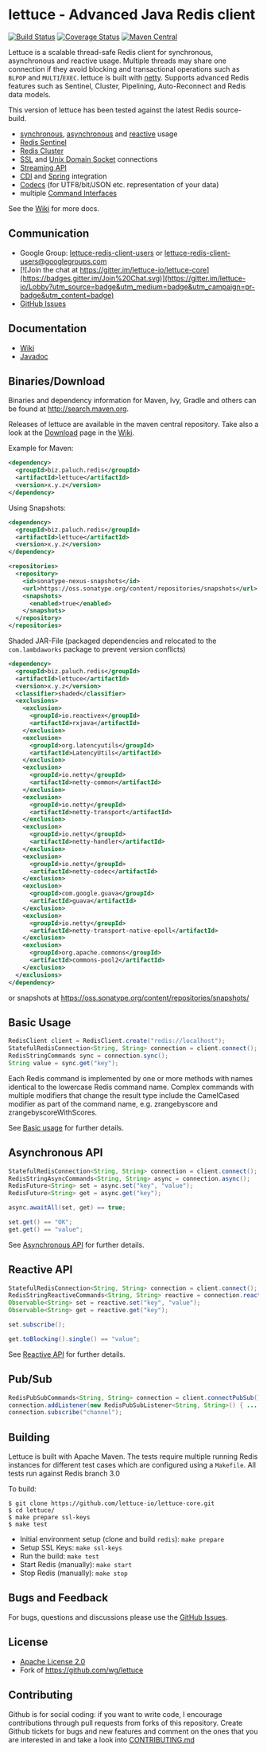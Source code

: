 lettuce - Advanced Java Redis client
===============================

[![Build Status](https://travis-ci.org/lettuce-io/lettuce-core.svg)](https://travis-ci.org/lettuce-io/lettuce-core) [![Coverage Status](https://img.shields.io/coveralls/lettuce-io/lettuce-core.svg)](https://coveralls.io/r/lettuce-io/lettuce-core) [![Maven Central](https://maven-badges.herokuapp.com/maven-central/biz.paluch.redis/lettuce/badge.svg)](https://maven-badges.herokuapp.com/maven-central/biz.paluch.redis/lettuce)

Lettuce is a scalable thread-safe Redis client for synchronous,
asynchronous and reactive usage. Multiple threads may share one connection if they avoid blocking and transactional
operations such as `BLPOP` and  `MULTI`/`EXEC`.
lettuce is built with [netty](https://github.com/netty/netty).
Supports advanced Redis features such as Sentinel, Cluster, Pipelining, Auto-Reconnect and Redis data models.

This version of lettuce has been tested against the latest Redis source-build.

* [synchronous](https://github.com/lettuce-io/lettuce-core/wiki/Basic-usage), [asynchronous](https://github.com/lettuce-io/lettuce-core/wiki/Asynchronous-API-%284.0%29) and [reactive](https://github.com/lettuce-io/lettuce-core/wiki/Reactive-API-%284.0%29) usage
* [Redis Sentinel](https://github.com/lettuce-io/lettuce-core/wiki/Redis-Sentinel)
* [Redis Cluster](https://github.com/lettuce-io/lettuce-core/wiki/Redis-Cluster)
* [SSL](https://github.com/lettuce-io/lettuce-core/wiki/SSL-Connections) and [Unix Domain Socket](https://github.com/lettuce-io/lettuce-core/wiki/Unix-Domain-Sockets) connections
* [Streaming API](https://github.com/lettuce-io/lettuce-core/wiki/Streaming-API)
* [CDI](https://github.com/lettuce-io/lettuce-core/wiki/CDI-Support) and [Spring](https://github.com/lettuce-io/lettuce-core/wiki/Spring-Support) integration
* [Codecs](https://github.com/lettuce-io/lettuce-core/wiki/Codecs) (for UTF8/bit/JSON etc. representation of your data)
* multiple [Command Interfaces](https://github.com/lettuce-io/lettuce-core/wiki/Command-Interfaces-%284.0%29)

See the [Wiki](https://github.com/lettuce-io/lettuce-core/wiki) for more docs.


Communication
---------------

* Google Group: [lettuce-redis-client-users](https://groups.google.com/d/forum/lettuce-redis-client-users) or lettuce-redis-client-users@googlegroups.com
* [![Join the chat at https://gitter.im/lettuce-io/lettuce-core](https://badges.gitter.im/Join%20Chat.svg)](https://gitter.im/lettuce-io/Lobby?utm_source=badge&utm_medium=badge&utm_campaign=pr-badge&utm_content=badge)
* [GitHub Issues](https://github.com/lettuce-io/lettuce-core/issues)


Documentation
---------------

* [Wiki](https://github.com/lettuce-io/lettuce-core/wiki)
* [Javadoc](https://lettuce.io/lettuce-4/release/api/)


Binaries/Download
----------------

Binaries and dependency information for Maven, Ivy, Gradle and others can be found at http://search.maven.org.

Releases of lettuce are available in the maven central repository. Take also a look at the [Download](https://github.com/lettuce-io/lettuce-core/wiki/Download) page in the [Wiki](https://github.com/lettuce-io/lettuce-core/wiki).

Example for Maven:

```xml
<dependency>
  <groupId>biz.paluch.redis</groupId>
  <artifactId>lettuce</artifactId>
  <version>x.y.z</version>
</dependency>
```

Using Snapshots:

```xml
<dependency>
  <groupId>biz.paluch.redis</groupId>
  <artifactId>lettuce</artifactId>
  <version>x.y.z</version>
</dependency>

<repositories>
  <repository>
    <id>sonatype-nexus-snapshots</id>
    <url>https://oss.sonatype.org/content/repositories/snapshots</url>
    <snapshots>
      <enabled>true</enabled>
    </snapshots>
  </repository>
</repositories>
```

Shaded JAR-File (packaged dependencies  and relocated to the `com.lambdaworks` package to prevent version conflicts)

```xml
<dependency>
  <groupId>biz.paluch.redis</groupId>
  <artifactId>lettuce</artifactId>
  <version>x.y.z</version>
  <classifier>shaded</classifier>
  <exclusions>
    <exclusion>
      <groupId>io.reactivex</groupId>
      <artifactId>rxjava</artifactId>
    </exclusion>
    <exclusion>
      <groupId>org.latencyutils</groupId>
      <artifactId>LatencyUtils</artifactId>
    </exclusion>
    <exclusion>
      <groupId>io.netty</groupId>
      <artifactId>netty-common</artifactId>
    </exclusion>
    <exclusion>
      <groupId>io.netty</groupId>
      <artifactId>netty-transport</artifactId>
    </exclusion>
    <exclusion>
      <groupId>io.netty</groupId>
      <artifactId>netty-handler</artifactId>
    </exclusion>
    <exclusion>
      <groupId>io.netty</groupId>
      <artifactId>netty-codec</artifactId>
    </exclusion>
    <exclusion>
      <groupId>com.google.guava</groupId>
      <artifactId>guava</artifactId>
    </exclusion>
    <exclusion>
      <groupId>io.netty</groupId>
      <artifactId>netty-transport-native-epoll</artifactId>
    </exclusion>
    <exclusion>
      <groupId>org.apache.commons</groupId>
      <artifactId>commons-pool2</artifactId>
    </exclusion>
  </exclusions>
</dependency>
```    

or snapshots at https://oss.sonatype.org/content/repositories/snapshots/

Basic Usage
-----------

```java
RedisClient client = RedisClient.create("redis://localhost");
StatefulRedisConnection<String, String> connection = client.connect();
RedisStringCommands sync = connection.sync();
String value = sync.get("key");
```

Each Redis command is implemented by one or more methods with names identical
to the lowercase Redis command name. Complex commands with multiple modifiers
that change the result type include the CamelCased modifier as part of the
command name, e.g. zrangebyscore and zrangebyscoreWithScores.

See [Basic usage](https://github.com/lettuce-io/lettuce-core/wiki/Basic-usage) for further details.

Asynchronous API
------------------------

```java
StatefulRedisConnection<String, String> connection = client.connect();
RedisStringAsyncCommands<String, String> async = connection.async();
RedisFuture<String> set = async.set("key", "value");
RedisFuture<String> get = async.get("key");

async.awaitAll(set, get) == true;

set.get() == "OK";
get.get() == "value";
```

See [Asynchronous API](https://github.com/lettuce-io/lettuce-core/wiki/Asynchronous-API-%284.0%29) for further details.

Reactive API
------------------------

```java
StatefulRedisConnection<String, String> connection = client.connect();
RedisStringReactiveCommands<String, String> reactive = connection.reactive();
Observable<String> set = reactive.set("key", "value");
Observable<String> get = reactive.get("key");

set.subscribe();

get.toBlocking().single() == "value";
```

See [Reactive API](https://github.com/lettuce-io/lettuce-core/wiki/Reactive-API-%284.0%29) for further details.

Pub/Sub
-------

```java
RedisPubSubCommands<String, String> connection = client.connectPubSub().sync();
connection.addListener(new RedisPubSubListener<String, String>() { ... });
connection.subscribe("channel");
```

Building
-----------

Lettuce is built with Apache Maven. The tests require multiple running Redis instances for different test cases which
are configured using a ```Makefile```. All tests run against Redis branch 3.0

To build:

```
$ git clone https://github.com/lettuce-io/lettuce-core.git
$ cd lettuce/
$ make prepare ssl-keys
$ make test
```

* Initial environment setup (clone and build `redis`): ```make prepare```
* Setup SSL Keys: ```make ssl-keys```
* Run the build: ```make test```
* Start Redis (manually): ```make start```
* Stop Redis (manually): ```make stop```

Bugs and Feedback
-----------

For bugs, questions and discussions please use the [GitHub Issues](https://github.com/lettuce-io/lettuce-core/issues).

License
-------

* [Apache License 2.0](http://www.apache.org/licenses/LICENSE-2.0)
* Fork of https://github.com/wg/lettuce

Contributing
-------

Github is for social coding: if you want to write code, I encourage contributions through pull requests from forks of this repository. 
Create Github tickets for bugs and new features and comment on the ones that you are interested in and take a look into [CONTRIBUTING.md](https://github.com/lettuce-io/lettuce-core/blob/master/.github/CONTRIBUTING.md)
                  
